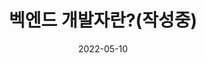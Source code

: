 --- 
title: "벡엔드 개발자란?(작성중)" 

excerpt: "GitHub Blog에서 포스팅을 시작하기로 하였다." 

categories: 
- Blog 

tags: 
- [Blog, Github, Backend, developer]

toc: true
toc_sticky: true

date: 2022-05-10
--- 